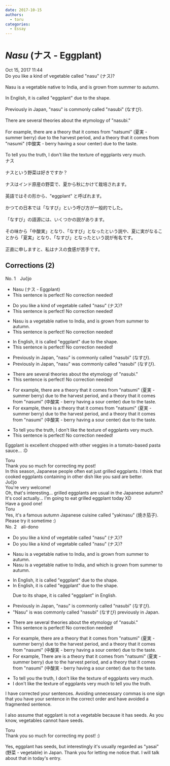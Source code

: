 ```yaml
---
date: 2017-10-15
authors:
  - toru
categories:
  - Essay
---
```


<h1 id="subject_show"><strong><em>Nasu</strong></em> (ナス - Eggplant)</h1>
<div class="date">Oct 15, 2017 11:44</div>
<div id="post"><div id="body_show_ori">
Do you like a kind of vegetable called "nasu" (ナス)?<br/><br/>Nasu is a vegetable native to India, and is grown from summer to autumn.<br/><br/>In English, it is called "eggplant" due to the shape.<br/><br/>Previously in Japan, "nasu" is commonly called "nasubi" (なすび).<br/><br/>There are several theories about the etymology of "nasubi."<br/><br/>For example, there are a theory that it comes from "natsumi" (夏実 - summer berry) due to the harvest period, and a theory that it comes from "nasumi" (中酸実 - berry having a sour center) due to the taste.<br/><br/>To tell you the truth, I don't like the texture of eggplants very much.
</div></div>

<!-- more -->

<div id="post_ja"><div id="body_show_mo">
ナス<br/><br/>ナスという野菜は好きですか？<br/><br/>ナスはインド原産の野菜で、夏から秋にかけて栽培されます。<br/><br/>英語ではその形から、"eggplant" と呼ばれます。<br/><br/>かつての日本では「なすび」という呼び方が一般的でした。<br/><br/>「なすび」の語源には、いくつかの説があります。<br/><br/>その味から「中酸実」となり、「なすび」となったという説や、夏に実がなることから「夏実」となり、「なすび」となったという説が有名です。<br/><br/>正直に申しますと、私はナスの食感が苦手です。
</div></div>

## Corrections (2)
<div id="block"><div class="first_name"> No. 1　<span class="just_name">Juĉjo</span></div><div id="block2">
<ul class="correction_field">
<li class="incorrect">Nasu (ナス - Eggplant)</li>
<li class="corrected perfect">This sentence is perfect! No correction needed!</li>
</ul>
<ul class="correction_field">
<li class="incorrect">Do you like a kind of vegetable called "nasu" (ナス)?</li>
<li class="corrected perfect">This sentence is perfect! No correction needed!</li>
</ul>
<ul class="correction_field">
<li class="incorrect">Nasu is a vegetable native to India, and is grown from summer to autumn.</li>
<li class="corrected perfect">This sentence is perfect! No correction needed!</li>
</ul>
<ul class="correction_field">
<li class="incorrect">In English, it is called "eggplant" due to the shape.</li>
<li class="corrected perfect">This sentence is perfect! No correction needed!</li>
</ul>
<ul class="correction_field">
<li class="incorrect">Previously in Japan, "nasu" is commonly called "nasubi" (なすび).</li>
<li class="corrected correct">
Previously in Japan, "nasu" <span class="f_blue">was</span> commonly called "nasubi" (なすび).
</li>
</ul>
<ul class="correction_field">
<li class="incorrect">There are several theories about the etymology of "nasubi."</li>
<li class="corrected perfect">This sentence is perfect! No correction needed!</li>
</ul>
<ul class="correction_field">
<li class="incorrect">For example, there are a theory that it comes from "natsumi" (夏実 - summer berry) due to the harvest period, and a theory that it comes from "nasumi" (中酸実 - berry having a sour center) due to the taste.</li>
<li class="corrected correct">
For example, there <span class="f_blue">is</span> a theory that it comes from "natsumi" (夏実 - summer berry) due to the harvest period, and a theory that it comes from "nasumi" (中酸実 - berry having a sour center) due to the taste.
</li>
</ul>
<ul class="correction_field">
<li class="incorrect">To tell you the truth, I don't like the texture of eggplants very much.</li>
<li class="corrected perfect">This sentence is perfect! No correction needed!</li>
</ul>
<p class="comment_small">
 Eggplant is excellent chopped with other veggies in a tomato-based pasta sauce... :D
</p>

</div><div class="name"><span class="just_name">Toru</span><br>
Thank you so much for correcting my post!<br/>In this season, Japanese people often eat just grilled eggplants. I think that cooked eggplants containing in other dish like you said are better.
</div>
<div class="name"><span class="just_name">Juĉjo</span><br>
You're very welcome!<br/>Oh, that's interesting... grilled eggplants are usual in the Japanese autumn? It's cool actually... I'm going to eat grilled eggplant today XD<br/>Have a good one!
</div>
<div class="name"><span class="just_name">Toru</span><br>
Yes, it's a famous autumn Japanese cuisine called "yakinasu" (焼き茄子).<br/>Please try it sometime :)
</div>
</div>
<div id="block"><div class="first_name"> No. 2　<span class="just_name">ali-dono</span></div><div id="block2">
<ul class="correction_field">
<li class="incorrect">Do you like a kind of vegetable called "nasu" (ナス)?</li>
<li class="corrected correct">
Do you like a <span class="sline">kind of</span> vegetable called "nasu" (ナス)?
</li>
</ul>
<ul class="correction_field">
<li class="incorrect">Nasu is a vegetable native to India, and is grown from summer to autumn.</li>
<li class="corrected correct">
Nasu is a vegetable native to India, <span class="sline">and</span> <span class="sline">which </span>is grown from summer to autumn.
</li>
</ul>
<ul class="correction_field">
<li class="incorrect">In English, it is called "eggplant" due to the shape.</li>
<li class="corrected correct">
In English, it is called "eggplant" due to the shape.
<p class="correction_comment">Due to its shape, it is called "eggplant" in English.</p>
</li>
</ul>
<ul class="correction_field">
<li class="incorrect">Previously in Japan, "nasu" is commonly called "nasubi" (なすび).</li>
<li class="corrected correct">
 "<span class="f_blue">N</span>asu" <span class="sline">is</span> <span class="f_blue">was </span>commonly called "nasubi" (なすび) <span class="f_blue">p</span><span class="f_gray">reviously in Japan</span>.
</li>
</ul>
<ul class="correction_field">
<li class="incorrect">There are several theories about the etymology of "nasubi."</li>
<li class="corrected perfect">This sentence is perfect! No correction needed!</li>
</ul>
<ul class="correction_field">
<li class="incorrect">For example, there are a theory that it comes from "natsumi" (夏実 - summer berry) due to the harvest period, and a theory that it comes from "nasumi" (中酸実 - berry having a sour center) due to the taste.</li>
<li class="corrected correct">
<span class="sline">For example, </span><span class="f_blue">T</span>here <span class="sline">are</span> <span class="f_blue">is </span>a theory that it comes from "natsumi" (夏実 - summer berry) due to the harvest period<span class="sline">, </span>and a theory that it comes from "nasumi" (中酸実 - berry having a sour center) due to the taste.
</li>
</ul>
<ul class="correction_field">
<li class="incorrect">To tell you the truth, I don't like the texture of eggplants very much.</li>
<li class="corrected correct">
I don't like the texture of eggplants very much <span class="f_gray">to tell you the truth</span>.
</li>
</ul>
<p class="comment_small">
 I have corrected your sentences. Avoiding unnecessary commas is one sign that you have your sentence in the correct order and have avoided a fragmented sentence.
 <br/>
 <br/>
 I also assume that eggplant is not a vegetable because it has seeds. As you know, vegetables cannot have seeds.
</p>

</div><div class="name"><span class="just_name">Toru</span><br>
Thank you so much for correcting my post! :)<br/><br/>Yes, eggplant has seeds, but interestingly it's usually regarded as "yasai" (野菜 - vegetable) in Japan. Thank you for letting me notice that. I will talk about that in today's entry.
</div>
</div>
